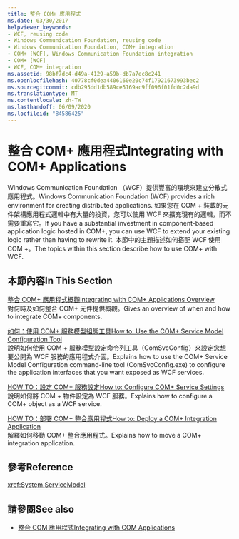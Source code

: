 ```yaml
---
title: 整合 COM+ 應用程式
ms.date: 03/30/2017
helpviewer_keywords:
- WCF, reusing code
- Windows Communication Foundation, reusing code
- Windows Communication Foundation, COM+ integration
- COM+ [WCF], Windows Communication Foundation integration
- COM+ [WCF]
- WCF, COM+ integration
ms.assetid: 98bf7dc4-d49a-4129-a59b-db7a7ec8c241
ms.openlocfilehash: 40778cf0dea4406160e20c74f17921673993bec2
ms.sourcegitcommit: cdb295dd1db589ce5169ac9ff096f01fd0c2da9d
ms.translationtype: MT
ms.contentlocale: zh-TW
ms.lasthandoff: 06/09/2020
ms.locfileid: "84586425"
---
```

# <a name="integrating-with-com-applications"></a><span data-ttu-id="f1373-102">整合 COM+ 應用程式</span><span class="sxs-lookup"><span data-stu-id="f1373-102">Integrating with COM+ Applications</span></span>
<span data-ttu-id="f1373-103">Windows Communication Foundation （WCF）提供豐富的環境來建立分散式應用程式。</span><span class="sxs-lookup"><span data-stu-id="f1373-103">Windows Communication Foundation (WCF) provides a rich environment for creating distributed applications.</span></span> <span data-ttu-id="f1373-104">如果您在 COM + 裝載的元件架構應用程式邏輯中有大量的投資，您可以使用 WCF 來擴充現有的邏輯，而不需要重寫它。</span><span class="sxs-lookup"><span data-stu-id="f1373-104">If you have a substantial investment in component-based application logic hosted in COM+, you can use WCF to extend your existing logic rather than having to rewrite it.</span></span> <span data-ttu-id="f1373-105">本節中的主題描述如何搭配 WCF 使用 COM +。</span><span class="sxs-lookup"><span data-stu-id="f1373-105">The topics within this section describe how to use COM+ with WCF.</span></span>  
  
## <a name="in-this-section"></a><span data-ttu-id="f1373-106">本節內容</span><span class="sxs-lookup"><span data-stu-id="f1373-106">In This Section</span></span>  
 [<span data-ttu-id="f1373-107">整合 COM+ 應用程式概觀</span><span class="sxs-lookup"><span data-stu-id="f1373-107">Integrating with COM+ Applications Overview</span></span>](integrating-with-com-plus-applications-overview.md)  
 <span data-ttu-id="f1373-108">對何時及如何整合 COM+ 元件提供概觀。</span><span class="sxs-lookup"><span data-stu-id="f1373-108">Gives an overview of when and how to integrate COM+ components.</span></span>  
  
 [<span data-ttu-id="f1373-109">如何：使用 COM+ 服務模型組態工具</span><span class="sxs-lookup"><span data-stu-id="f1373-109">How to: Use the COM+ Service Model Configuration Tool</span></span>](how-to-use-the-com-service-model-configuration-tool.md)  
 <span data-ttu-id="f1373-110">說明如何使用 COM + 服務模型設定命令列工具（ComSvcConfig）來設定您想要公開為 WCF 服務的應用程式介面。</span><span class="sxs-lookup"><span data-stu-id="f1373-110">Explains how to use the COM+ Service Model Configuration command-line tool (ComSvcConfig.exe) to configure the application interfaces that you want exposed as WCF services.</span></span>  
  
 [<span data-ttu-id="f1373-111">HOW TO：設定 COM+ 服務設定</span><span class="sxs-lookup"><span data-stu-id="f1373-111">How to: Configure COM+ Service Settings</span></span>](how-to-configure-com-service-settings.md)  
 <span data-ttu-id="f1373-112">說明如何將 COM + 物件設定為 WCF 服務。</span><span class="sxs-lookup"><span data-stu-id="f1373-112">Explains how to configure a COM+ object as a WCF service.</span></span>  
  
 [<span data-ttu-id="f1373-113">HOW TO：部署 COM+ 整合應用程式</span><span class="sxs-lookup"><span data-stu-id="f1373-113">How to: Deploy a COM+ Integration Application</span></span>](how-to-deploy-a-com-integration-application.md)  
 <span data-ttu-id="f1373-114">解釋如何移動 COM+ 整合應用程式。</span><span class="sxs-lookup"><span data-stu-id="f1373-114">Explains how to move a COM+ integration application.</span></span>  
  
## <a name="reference"></a><span data-ttu-id="f1373-115">參考</span><span class="sxs-lookup"><span data-stu-id="f1373-115">Reference</span></span>  
 <xref:System.ServiceModel>  
  
## <a name="see-also"></a><span data-ttu-id="f1373-116">請參閱</span><span class="sxs-lookup"><span data-stu-id="f1373-116">See also</span></span>

- [<span data-ttu-id="f1373-117">整合 COM 應用程式</span><span class="sxs-lookup"><span data-stu-id="f1373-117">Integrating with COM Applications</span></span>](integrating-with-com-applications.md)
